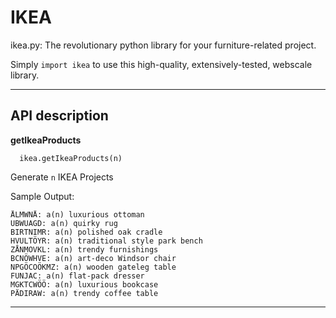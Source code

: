 IKEA
====

ikea.py: The revolutionary python library for your furniture-related project.

Simply `import ikea` to use this high-quality, extensively-tested, webscale library.

---

## API description

**getIkeaProducts**

      ikea.getIkeaProducts(n)

Generate `n` IKEA Projects

Sample Output:

    ÅLMWNÅ: a(n) luxurious ottoman
    UBWUAGD: a(n) quirky rug
    BIRTNIMR: a(n) polished oak cradle
    HVULTÖYR: a(n) traditional style park bench
    ZÅNMOVKL: a(n) trendy furnishings
    BCNÖWHVE: a(n) art-deco Windsor chair
    NPGÖCOÖKMZ: a(n) wooden gateleg table
    FUNJAC: a(n) flat-pack dresser
    MGKTCWÖÖ: a(n) luxurious bookcase
    PÄDIRAW: a(n) trendy coffee table
    
----
